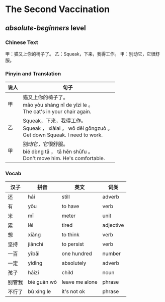 # The Second Vaccination
## *absolute-beginners* level

### Chinese Text
甲：猫又上你的椅子了。
乙：Squeak，下来，我得工作。
甲：别动它，它很舒服。

### Pinyin and Translation
|说人|句子|
|----|----|
|甲|猫又上你的椅子了。<br />māo yòu shàng nǐ de yǐzi le 。<br />The cat's in your chair again.|
|乙|Squeak，下来，我得工作。<br />Squeak ， xiàlai ， wǒ děi gōngzuò 。<br />Get down Squeak. I need to work.|
|甲|别动它，它很舒服。<br />bié dòng tā ， tā hěn shūfu 。<br />Don't move him. He's comfortable.|
### Vocab
|汉子|拼音|英文|词类|
|----|----|----|----|
|还|hái|still|adverb|
|有|yǒu|to have|verb|
|米|mǐ|meter|unit|
|累|lèi|tired|adjective|
|想|xiǎng|to think|verb|
|坚持|jiānchí|to persist|verb|
|一百|yībǎi|one hundred|number|
|一定|yīdìng|absolutely|adverb|
|孩子|háizi|child|noun|
|别管我|bié guǎn wǒ|leave me alone|phrase|
|不行了|bù xíng le|it's not ok|phrase|